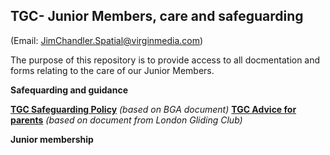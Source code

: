 ## TGC- Junior Members, care and safeguarding ##
(Email: JimChandler.Spatial@virginmedia.com)

The purpose of this repository is to provide access to all docmentation and forms relating to the care of our Junior Members. 

**Safequarding and guidance**

[**TGC Safeguarding Policy**](https://github.com/JimChandler-Spatial/TGC-Juniors/blob/main/docs/CGC%20CP%20Policy.pdf) _(based on BGA document)_
[**TGC Advice for parents**](https://github.com/JimChandler-Spatial/TGC-Juniors/blob/main/docs/Advice%20for%20Parents-TGC.pdf) _(based on document from London Gliding Club)_


**Junior membership**
